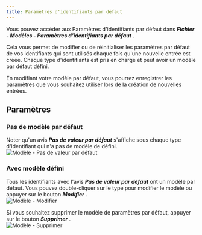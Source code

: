 ```yaml
---
title: Paramètres d'identifiants par défaut
---
```

Vous pouvez accéder aux Paramètres d'identifiants par défaut dans ***Fichier - Modèles - Paramètres d'identifiants par défaut*** .  

Cela vous permet de modifier ou de réinitialiser les paramètres par défaut de vos identifiants qui sont utilisés chaque fois qu'une nouvelle entrée est créée. Chaque type d'identifiants est pris en charge et peut avoir un modèle par défaut défini.  

En modifiant votre modèle par défaut, vous pourrez enregistrer les paramètres que vous souhaitez utiliser lors de la création de nouvelles entrées.  

## Paramètres 

### Pas de modèle par défaut 

Noter qu'un avis ***Pas de valeur par défaut*** s'affiche sous chaque type d'identifiant qui n'a pas de modèle de défini.  
![Modèle - Pas de valeur par défaut](https://webdevolutions.azureedge.net/docs/fr/rdm/mac/clip0042.png) 

### Avec modèle défini 

Tous les identifiants avec l'avis ***Pas de valeur par défaut*** ont un modèle par défaut. Vous pouvez double-cliquer sur le type pour modifier le modèle ou appuyer sur le bouton ***Modifier*** .  
![Modèle - Modifier](https://webdevolutions.azureedge.net/docs/fr/rdm/mac/clip0043.png) 

Si vous souhaitez supprimer le modèle de paramètres par défaut, appuyer sur le bouton ***Supprimer*** .  
![Modèle - Supprimer](https://webdevolutions.azureedge.net/docs/fr/rdm/mac/clip0046.png) 


